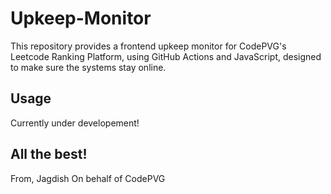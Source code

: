 # Upkeep-Monitor

This repository provides a frontend upkeep monitor for CodePVG's Leetcode Ranking Platform, using GitHub Actions and JavaScript, designed to make sure the systems stay online.

## Usage

Currently under developement!

## All the best!

From, Jagdish
On behalf of CodePVG
